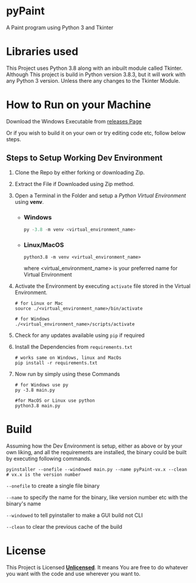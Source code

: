 # pyPaint

A Paint program using Python 3 and Tkinter

# Libraries used

This Project uses Python 3.8 along with an inbuilt module called Tkinter. Although This project is build in Python version 3.8.3, but it will work with any Python 3 version. Unless there any changes to the Tkinter Module.

# How to Run on your Machine

Download the Windows Executable from [releases Page](https://github.com/wrench1815/pyPaint/releases)

Or if you wish to build it on your own or try editing code etc, follow below steps.

## Steps to Setup Working Dev Environment

1. Clone the Repo by either forking or downloading Zip.
2. Extract the File if Downloaded using Zip method.
3. Open a Terminal in the Folder and setup a _Python Virtual Environment_ using **venv**.

   - ### Windows

     ```powershell
     py -3.8 -m venv <virtual_environment_name>
     ```

   - ### Linux/MacOS

     ```shell
     python3.8 -m venv <virtual_environment_name>
     ```

     where &lt;virtual_environment_name&gt; is your preferred name for Virtual Environment

4. Activate the Environment by executing `activate` file stored in the Virtual Environment.

   ```shell
   # for Linux or Mac
   source ./<virtual_environment_name>/bin/activate

   # for Windows
   ./<virtual_environment_name>/scripts/activate
   ```

5. Check for any updates available using `pip` if required
6. Install the Dependencies from `requirements.txt`

   ```shell
   # works same on Windows, linux and MacOs
   pip install -r requirements.txt
   ```

7. Now run by simply using these Commands

   ```shell
   # for Windows use py
   py -3.8 main.py

   #for MacOS or Linux use python
   python3.8 main.py
   ```

# Build

Assuming how the Dev Environment is setup, either as above or by your own liking, and all the requirements are installed, the binary could be built by executing following commands.

```shell
pyinstaller --onefile --windowed main.py --name pyPaint-vx.x --clean
# vx.x is the version number
```

`--onefile` to create a single file binary

`--name` to specify the name for the binary, like version number etc with the binary's name

`--windowed` to tell pyinstaller to make a GUI build not CLI

`--clean` to clear the previous cache of the build

# License

This Project is Licensed [**Unlicensed**](https://github.com/wrench1815/pyPaint/blob/master/LICENSE). It means You are free to do whatever you want with the code and use wherever you want to.
